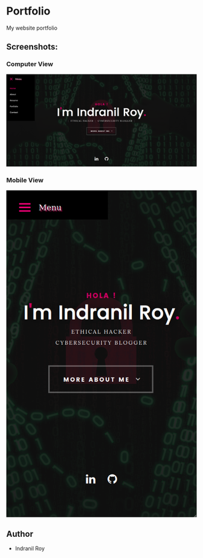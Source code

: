 # Portfolio
My website portfolio

## Screenshots:
### Computer View
![alt text](https://github.com/indranilroy99/Portfolio/blob/master/Portfolio.PNG)

### Mobile View
![alt text](https://github.com/indranilroy99/Portfolio/blob/master/Portfolio_mobile.PNG)

## Author
* Indranil Roy
